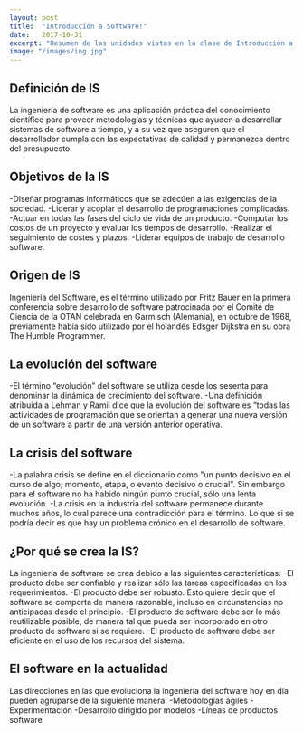 ```yaml
---
layout: post
title:  "Introducción a Software!"
date:   2017-10-31
excerpt: "Resumen de las unidades vistas en la clase de Introducción a Software"
image: "/images/ing.jpg"
---
```


## Definición de IS
La ingeniería de software es una aplicación práctica del conocimiento científico para proveer metodologías y técnicas que ayuden a desarrollar sistemas de software a tiempo, y a su vez que aseguren que el desarrollador cumpla con las expectativas de calidad y permanezca dentro del presupuesto.

## Objetivos de la IS
-Diseñar programas informáticos que se adecúen a las exigencias de la sociedad.
-Liderar y acoplar el desarrollo de programaciones complicadas.
-Actuar en todas las fases del ciclo de vida de un producto.
-Computar los costos de un proyecto y evaluar los tiempos de desarrollo.
-Realizar el seguimiento de costes y plazos.
-Liderar equipos de trabajo de desarrollo software.

## Origen de IS
Ingeniería del Software, es el término utilizado por Fritz Bauer en la primera conferencia sobre desarrollo de software patrocinada por el Comité de Ciencia de la OTAN celebrada en Garmisch (Alemania), en octubre de 1968, previamente había sido utilizado por el holandés Edsger Dijkstra en su obra The Humble Programmer.

## La evolución del software
-El término “evolución” del software se utiliza desde los sesenta para denominar la dinámica de crecimiento del software.
-Una definición atribuida a Lehman y Ramil dice que la evolución del software es “todas las actividades de programación que se orientan a generar una nueva versión de un software a partir de una versión anterior operativa. 

## La crisis del software
-La palabra crisis se define en el diccionario como "un punto decisivo en el curso de algo; momento, etapa, o evento decisivo o crucial". Sin embargo para el software no ha habido ningún punto crucial, sólo una lenta evolución.
-La crisis en la industria del software permanece durante muchos años, lo cual parece una contradicción para el término. Lo que si se podría decir es que hay un problema crónico en el desarrollo de software.

## ¿Por qué se crea la IS?
La ingeniería de software se crea debido a las siguientes características:
-El producto debe ser confiable y realizar sólo las tareas especificadas en los requerimientos.
  -El producto debe ser robusto. Esto quiere decir que el software se comporta de manera razonable, incluso en circunstancias no anticipadas desde el principio.
-El producto de software debe ser lo más reutilizable posible, de manera tal que pueda ser incorporado en otro producto de software si se requiere.
-El producto de software debe ser eficiente en el uso de los recursos del sistema.

## El software en la actualidad
Las direcciones en las que evoluciona la ingeniería del software hoy en día pueden agruparse de la siguiente manera:
-Metodologías ágiles
-Experimentación
-Desarrollo dirigido por modelos
-Líneas de productos software
